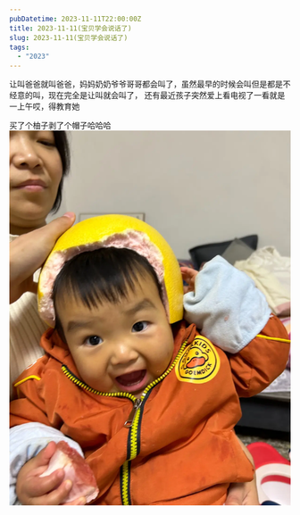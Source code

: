 ```yaml
---
pubDatetime: 2023-11-11T22:00:00Z
title: 2023-11-11(宝贝学会说话了)
slug: 2023-11-11(宝贝学会说话了)
tags:
  - "2023"
---
```


让叫爸爸就叫爸爸，妈妈奶奶爷爷哥哥都会叫了，虽然最早的时候会叫但是都是不经意的叫，现在完全是让叫就会叫了， 还有最近孩子突然爱上看电视了一看就是一上午哎，得教育她

买了个柚子剥了个帽子哈哈哈
![](../../img/2023/2023-11-12.jpeg)
